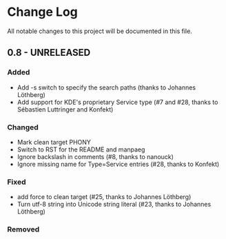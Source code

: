 # Change Log
All notable changes to this project will be documented in this file.

## 0.8 - UNRELEASED
### Added
- Add -s switch to specify the search paths (thanks to  Johannes Löthberg)
- Add support for KDE's proprietary Service type (#7 and #28, thanks to
  Sébastien Luttringer and Konfekt)

### Changed
- Mark clean target PHONY
- Switch to RST for the README and manpaeg
- Ignore backslash in comments (#8, thanks to nanouck)
- Ignore missing name for Type=Service entries (#28, thanks to Konfekt)

### Fixed
- add force to clean target (#25, thanks to  Johannes Löthberg)
- Turn utf-8 string into Unicode string literal (#23, thanks to  Johannes
  Löthberg)

### Removed
